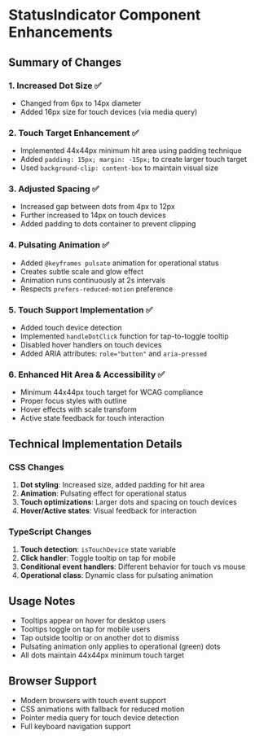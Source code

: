 # StatusIndicator Component Enhancements

## Summary of Changes

### 1. **Increased Dot Size** ✅
- Changed from 6px to 14px diameter
- Added 16px size for touch devices (via media query)

### 2. **Touch Target Enhancement** ✅
- Implemented 44x44px minimum hit area using padding technique
- Added `padding: 15px; margin: -15px;` to create larger touch target
- Used `background-clip: content-box` to maintain visual size

### 3. **Adjusted Spacing** ✅
- Increased gap between dots from 4px to 12px
- Further increased to 14px on touch devices
- Added padding to dots container to prevent clipping

### 4. **Pulsating Animation** ✅
- Added `@keyframes pulsate` animation for operational status
- Creates subtle scale and glow effect
- Animation runs continuously at 2s intervals
- Respects `prefers-reduced-motion` preference

### 5. **Touch Support Implementation** ✅
- Added touch device detection
- Implemented `handleDotClick` function for tap-to-toggle tooltip
- Disabled hover handlers on touch devices
- Added ARIA attributes: `role="button"` and `aria-pressed`

### 6. **Enhanced Hit Area & Accessibility** ✅
- Minimum 44x44px touch target for WCAG compliance
- Proper focus styles with outline
- Hover effects with scale transform
- Active state feedback for touch interaction

## Technical Implementation Details

### CSS Changes
1. **Dot styling**: Increased size, added padding for hit area
2. **Animation**: Pulsating effect for operational status
3. **Touch optimizations**: Larger dots and spacing on touch devices
4. **Hover/Active states**: Visual feedback for interaction

### TypeScript Changes
1. **Touch detection**: `isTouchDevice` state variable
2. **Click handler**: Toggle tooltip on tap for mobile
3. **Conditional event handlers**: Different behavior for touch vs mouse
4. **Operational class**: Dynamic class for pulsating animation

## Usage Notes

- Tooltips appear on hover for desktop users
- Tooltips toggle on tap for mobile users
- Tap outside tooltip or on another dot to dismiss
- Pulsating animation only applies to operational (green) dots
- All dots maintain 44x44px minimum touch target

## Browser Support

- Modern browsers with touch event support
- CSS animations with fallback for reduced motion
- Pointer media query for touch device detection
- Full keyboard navigation support
